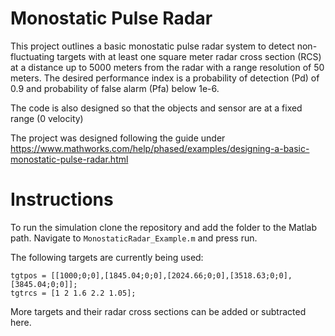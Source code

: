 # Monostatic Pulse Radar

This project outlines a basic monostatic pulse radar system to detect non-fluctuating targets with at least one square meter radar cross section (RCS) at a distance up to 5000 meters from the radar with a range resolution of 50 meters. The desired performance index is a probability of detection (Pd) of 0.9 and probability of false alarm (Pfa) below 1e-6. 

The code is also designed so that the objects and sensor are at a fixed range (0 velocity)

The project was designed following the guide under https://www.mathworks.com/help/phased/examples/designing-a-basic-monostatic-pulse-radar.html

# Instructions

To run the simulation clone the repository and add the folder to the Matlab path. Navigate to `MonostaticRadar_Example.m` and press run.

The following targets are currently being used:
```
tgtpos = [[1000;0;0],[1845.04;0;0],[2024.66;0;0],[3518.63;0;0],[3845.04;0;0]];
tgtrcs = [1 2 1.6 2.2 1.05];
```
More targets and their radar cross sections can be added or subtracted here.
